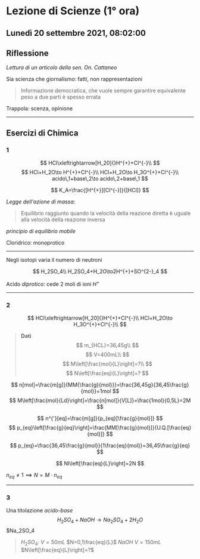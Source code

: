 # Lezione di Scienze (1° ora) 
## Lunedì 20 settembre 2021, 08:02:00

## Riflessione

_Lettura di un articolo della sen. On. Cattaneo_

Sia scienza che giornalismo: fatti, non rappresentazioni

> Informazione democratica, che vuole sempre garantire equivalente peso a due parti è spesso errata

Trappola: scenza, opinione

---
## Esercizi di Chimica
### 1
$$
HCl\xleftrightarrow[H_20]{}H^{+}+Cl^{-}\\
$$
$$
HCl+H_2O\to H^{+}+Cl^{-}\\
HCl+H_2O\to H_3O^{+}+Cl^{-}\\
acido\,1+base\,2\to acido\,2+base\,1
$$

$$
K_A=\frac{[H^{+}][Cl^{-}]}{[HCl]}
$$

_Legge dell'azione di massa_:
> Equilibrio raggiunto quando la velocità della reazione diretta è uguale alla velocità della reazione inversa

_principio di equilibrio mobile_

Cloridrico: monoprotico

---
Negli isotopi varia il numero di neutroni

$$
H_2SO_4\\
H_2SO_4+H_2O\to2H^{+}+SO^{2-}_4
$$

Acido _diprotico_: cede $2$ moli di ioni $H^{+}$

---
### 2

$$
HCl\xleftrightarrow[H_20]{}H^{+}+Cl^{-}\\
HCl+H_2O\to H_3O^{+}+Cl^{-}\\
$$
> **Dati**
> $$
> m_{HCL}=36,45g\\
> $$
> $$
> V=400mL\\
> $$
> $$
> M\left[\frac{mol}{L}\right]=?\\
> $$
> $$
> N\left[\frac{eq}{L}\right]=?
> $$

$$
n[mol]=\frac{m[g]}{MM{\frac{g}{mol}}}=\frac{36,45g}{36,45\frac{g}{mol}}=1mol
$$
$$
M\left[\frac{mol}{Ld}\right]=\frac{n[mol]}{V[L]}=\frac{1mol}{0,5L}=2M
$$

$$
n^{'}[eq]=\frac{m[g]}{p_{eq}[\frac{g}{mol}]}
$$
$$
p_{eq}\left[\frac{g}{eq}\right]=\frac{MM[\frac{g}{mol}]}{U.Q.[\frac{eq}{mol}]}
$$

$$
p_{eq}=\frac{36,45\frac{g}{mol}}{1\frac{eq}{mol}}=36,45\frac{g}{eq}
$$

$$
Nl\left[\frac{eq}{L}\right]=2N
$$

$n_{eq}\neq 1\implies N=M\cdot n_{eq}$

---
### 3
Una titolazione _acido-base_
$$
H_2SO_4+NaOH\to Na_2SO_4+2H_2O 
$$
$Na_2SO_4
> $H_2SO_4$:
> $V=50mL$
> $N=0,1\frac{eq}{L}$
> $NaOH$
> $V=150mL$
> $N\left[\frac{eq}{L}\right]=?$
<!--stackedit_data:
eyJoaXN0b3J5IjpbLTcyOTc0NzgzMywtNzI2Mzc2MjQyLC0xNz
c4NDYzMDQ0XX0=
-->
